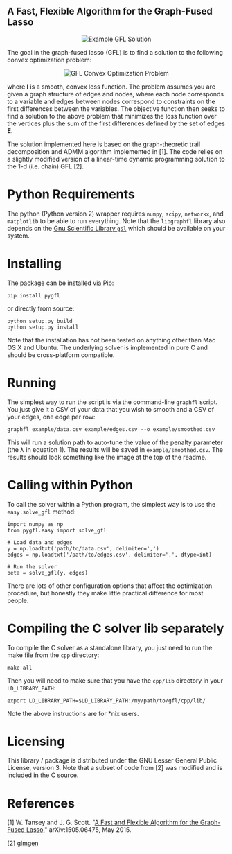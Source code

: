 A Fast, Flexible Algorithm for the Graph-Fused Lasso
----------------------------------------------------

<p align="center">
  <img src="https://github.com/tansey/gfl/blob/master/img/example1.png?raw=true" alt="Example GFL Solution"/>
</p>

The goal in the graph-fused lasso (GFL) is to find a solution to the following convex optimization problem:

<p align="center">
  <img src="https://github.com/tansey/gfl/blob/master/img/eq1.png?raw=true" alt="GFL Convex Optimization Problem"/>
</p>

where __l__ is a smooth, convex loss function. The problem assumes you are given a graph structure of edges and nodes, where each node corresponds to a variable and edges between nodes correspond to constraints on the first differences between the variables. The objective function then seeks to find a solution to the above problem that minimizes the loss function over the vertices plus the sum of the first differences defined by the set of edges __E__.

The solution implemented here is based on the graph-theoretic trail decomposition and ADMM algorithm implemented in [1]. The code relies on a slightly modified version of a linear-time dynamic programming solution to the 1-d (i.e. chain) GFL [2].

Python Requirements
===================
The python (Python version 2) wrapper requires `numpy`, `scipy`, `networkx`, and `matplotlib` to be able to run everything.
Note that the `libgraphfl` library also depends on the [Gnu Scientific Library `gsl`](https://www.gnu.org/software/gsl/) which should be available on your system.

Installing
==========
The package can be installed via Pip:

`pip install pygfl`

or directly from source:

```
python setup.py build
python setup.py install
```

Note that the installation has not been tested on anything other than Mac OS X and Ubuntu. The underlying solver is implemented in pure C and should be cross-platform compatible.

Running
=======
The simplest way to run the script is via the command-line `graphfl` script. You just give it a CSV of your data that you wish to smooth and a CSV of your edges, one edge per row:

```
graphfl example/data.csv example/edges.csv --o example/smoothed.csv
```

This will run a solution path to auto-tune the value of the penalty parameter (the λ in equation 1). The results will be saved in `example/smoothed.csv`. The results should look something like the image at the top of the readme.

Calling within Python
=====================
To call the solver within a Python program, the simplest way is to use the `easy.solve_gfl` method:

```
import numpy as np
from pygfl.easy import solve_gfl

# Load data and edges
y = np.loadtxt('path/to/data.csv', delimiter=',')
edges = np.loadtxt('/path/to/edges.csv', delimiter=',', dtype=int)

# Run the solver
beta = solve_gfl(y, edges)
```

There are lots of other configuration options that affect the optimization procedure, but honestly they make little practical difference for most people.

Compiling the C solver lib separately
=====================================
To compile the C solver as a standalone library, you just need to run the make file from the `cpp` directory:

`make all`

Then you will need to make sure that you have the `cpp/lib` directory in your `LD_LIBRARY_PATH`:

`export LD_LIBRARY_PATH=$LD_LIBRARY_PATH:/my/path/to/gfl/cpp/lib/`

Note the above instructions are for *nix users.

Licensing
=========
This library / package is distributed under the GNU Lesser General Public License, version 3. Note that a subset of code from [2] was modified and is included in the C source.

References
==========
[1] W. Tansey and J. G. Scott. "[A Fast and Flexible Algorithm for the Graph-Fused Lasso](http://arxiv.org/abs/1505.06475)," arXiv:1505.06475, May 2015.

[2] [glmgen](https://github.com/statsmaths/glmgen)
